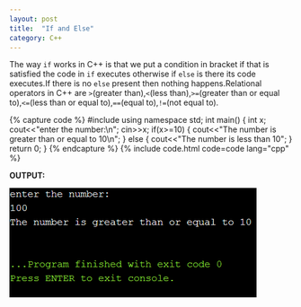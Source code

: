 ```yaml
---
layout: post
title:  "If and Else"
category: C++
---
```


The way `if` works in C++ is that we put a condition in bracket  if that is satisfied the code in `if` executes otherwise if `else` is there its code executes.If there is no `else` present then nothing happens.Relational operators in C++ are `>`(greater than),`<`(less than),`>=`(greater than or equal to),`<=`(less than or equal to),`==`(equal to),`!=`(not equal to).

{% capture code %}
#include<iostream>
using namespace std;
int main()
{
    int x;
    cout<<"enter the number:\n";
    cin>>x;
    if(x>=10)
    {
        cout<<"The number is greater than or equal to 10\n";
    }
    else
    {
        cout<<"The number is less than 10";
    }
    return 0;
}
{% endcapture %}
{% include code.html code=code lang="cpp" %}

**OUTPUT:**

![output](/assets/If-and-Else.png)